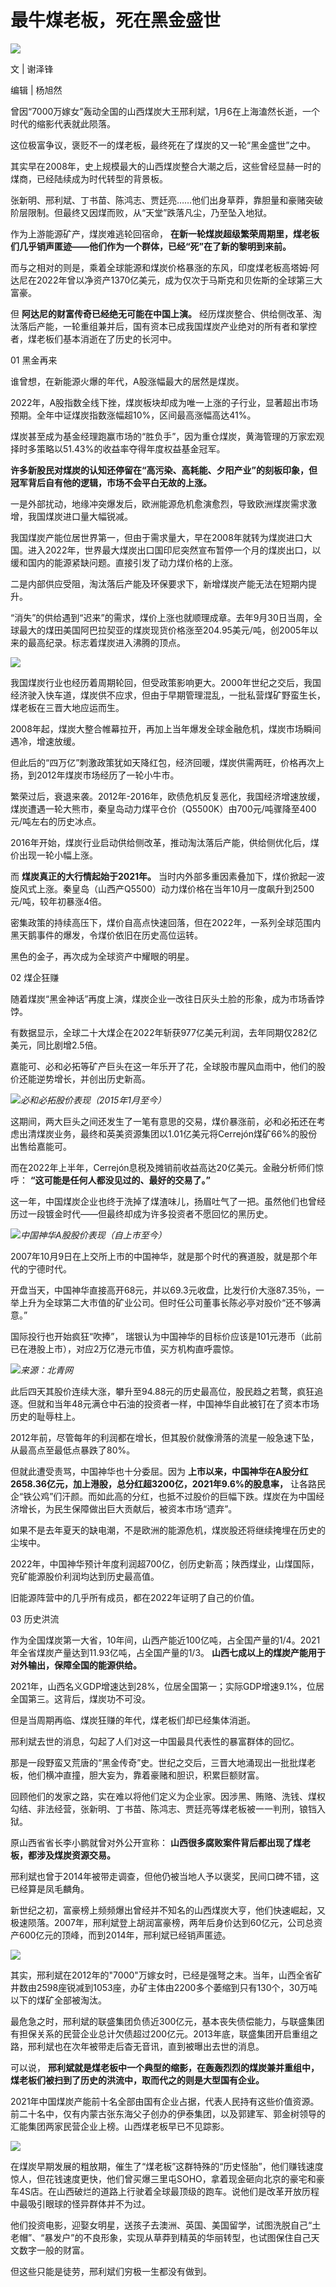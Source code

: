 # 最牛煤老板，死在黑金盛世

![](https://inews.gtimg.com/news_bt/OqskI01YkONH8CQryPOHKsI6f56a8iJxk6Rlf7NCMpxJkAA/1000)

文 | 谢泽锋

编辑 | 杨旭然

曾因“7000万嫁女”轰动全国的山西煤炭大王邢利斌，1月6在上海溘然长逝，一个时代的缩影代表就此陨落。

这位极富争议，褒贬不一的煤老板，最终死在了煤炭的又一轮“黑金盛世”之中。

其实早在2008年，史上规模最大的山西煤炭整合大潮之后，这些曾经显赫一时的煤商，已经陆续成为时代转型的背景板。

张新明、邢利斌、丁书苗、陈鸿志、贾廷亮……他们出身草莽，靠胆量和豪赌突破阶层限制。但最终又因煤而败，从“天堂”跌落凡尘，乃至坠入地狱。

作为上游能源矿产，煤炭难逃轮回宿命， **在新一轮煤炭超级繁荣周期里，煤老板们几乎销声匿迹——他们作为一个群体，已经“死”在了新的黎明到来前。**

而与之相对的则是，乘着全球能源和煤炭价格暴涨的东风，印度煤老板高塔姆·阿达尼在2022年曾以净资产1370亿美元，成为仅次于马斯克和贝佐斯的全球第三大富豪。

但 **阿达尼的财富传奇已经绝无可能在中国上演。**
经历煤炭整合、供给侧改革、淘汰落后产能，一轮重组兼并后，国有资本已成我国煤炭产业绝对的所有者和掌控者，煤老板们基本消逝在了历史的长河中。

01 黑金再来

谁曾想，在新能源火爆的年代，A股涨幅最大的居然是煤炭。

2022年，A股指数全线下挫，煤炭板块却成为唯一上涨的子行业，显著超出市场预期。全年中证煤炭指数涨幅超10%，区间最高涨幅高达41%。

煤炭甚至成为基金经理跑赢市场的“胜负手”，因为重仓煤炭，黄海管理的万家宏观择时多策略以51.43%的收益率夺得年度权益基金冠军。

**许多新股民对煤炭的认知还停留在“高污染、高耗能、夕阳产业”的刻板印象，但冠军背后自有他的逻辑，市场不会平白无故的上涨。**

一是外部扰动，地缘冲突爆发后，欧洲能源危机愈演愈烈，导致欧洲煤炭需求激增，我国煤炭进口量大幅锐减。

我国煤炭产能位居世界第一，但由于需求量大，早在2008年就转为煤炭进口大国。进入2022年，世界最大煤炭出口国印尼突然宣布暂停一个月的煤炭出口，以缓和国内的能源紧缺问题。直接引发了动力煤价格的上涨。

二是内部供应受阻，淘汰落后产能及环保要求下，新增煤炭产能无法在短期内提升。

“消失”的供给遇到“迟来”的需求，煤价上涨也就顺理成章。去年9月30日当周，全球最大的煤田美国阿巴拉契亚的煤炭现货价格涨至204.95美元/吨，创2005年以来的最高纪录。标志着煤炭进入沸腾的顶点。

![](https://inews.gtimg.com/news_bt/OwTkf6BofPubTJatOM1d8EAD8L4ycPi9-amKtIfbbTNj4AA/1000)

我国煤炭行业也经历着周期轮回，但受政策影响更大。2000年世纪之交后，我国经济驶入快车道，煤炭供不应求，但由于早期管理混乱，一批私营煤矿野蛮生长，煤老板在三晋大地应运而生。

2008年起，煤炭大整合帷幕拉开，再加上当年爆发全球金融危机，煤炭市场瞬间遇冷，增速放缓。

但此后的“四万亿”刺激政策犹如天降红包，经济回暖，煤炭供需两旺，价格再次上扬，到2012年煤炭市场经历了一轮小牛市。

繁荣过后，衰退来袭。2012年-2016年，欧债危机反复恶化，我国经济增速放缓，煤炭遭遇一轮大熊市，秦皇岛动力煤平仓价（Q5500K）由700元/吨骤降至400元/吨左右的历史冰点。

2016年开始，煤炭行业启动供给侧改革，推动淘汰落后产能，供给侧优化后，煤价出现一轮小幅上涨。

而 **煤炭真正的大行情起始于2021年。**
当时内外部多重因素叠加下，煤价掀起一波旋风式上涨。秦皇岛（山西产Q5500）动力煤价格在当年10月一度飙升到2500元/吨，较年初暴涨4倍。

密集政策的持续高压下，煤价自高点快速回落，但在2022年，一系列全球范围内黑天鹅事件的爆发，令煤价依旧在历史高位运转。

黑色的金子，再次成为全球资产中耀眼的明星。

02 煤企狂赚

随着煤炭“黑金神话”再度上演，煤炭企业一改往日灰头土脸的形象，成为市场香饽饽。

有数据显示，全球二十大煤企在2022年斩获977亿美元利润，去年同期仅282亿美元，同比剧增2.5倍。

嘉能可、必和必拓等矿产巨头在这一年乐开了花，全球股市腥风血雨中，他们的股价还能逆势增长，并创出历史新高。

![](https://inews.gtimg.com/news_bt/O0tBXcIokRvhLSyeU18hIHKydxInbUX3tvQNTiBENRql4AA/1000)_必和必拓股价表现（2015年1月至今）_

这期间，两大巨头之间还发生了一笔有意思的交易，煤价暴涨前，必和必拓还在考虑出清煤炭业务，最终和英美资源集团以1.01亿美元将Cerrejón煤矿66%的股份出售给嘉能可。

而在2022年上半年，Cerrejón息税及摊销前收益高达20亿美元。金融分析师们惊呼： **“这可能是任何人都没见过的、最好的交易了。”**

这一年，中国煤炭企业也终于洗掉了煤渣味儿，扬眉吐气了一把。虽然他们也曾经历过一段镀金时代——但最终却成为许多投资者不愿回忆的黑历史。

![](https://inews.gtimg.com/news_bt/OxtSUO32bBXGOba2HPSmMIdihwXS9QF4OiCJsWSuqHa5MAA/1000)_中国神华A股股价表现（自上市至今）_

2007年10月9日在上交所上市的中国神华，就是那个时代的赛道股，就是那个年代的宁德时代。

开盘当天，中国神华直接高开68元，并以69.3元收盘，比发行价大涨87.35％，一举上升为全球第二大市值的矿业公司。但时任公司董事长陈必亭对股价“还不够满意。”

国际投行也开始疯狂“吹捧”， 瑞银认为中国神华的目标价应该是101元港币（此前已在港股上市），对应2万亿港元市值，买方机构直呼震惊。

![](https://inews.gtimg.com/news_bt/O5H6XthPA2xtLvXZmqh92SNcXf8OaqERc_iwy02tDCz94AA/1000)_来源：北青网_

此后四天其股价连续大涨，攀升至94.88元的历史最高位，股民趋之若鹜，疯狂追逐。但就和当年48元满仓中石油的投资者一样，中国神华自此被钉在了资本市场历史的耻辱柱上。

2012年前，尽管每年的利润都在增长，但其股价就像滑落的流星一般急速下坠，从最高点至最低点暴跌了80%。

但就此遭受责骂，中国神华也十分委屈。因为 **上市以来，中国神华在A股分红2658.36亿元，加上港股，总分红超3200亿，2021年9.6%的股息率，**
让各路民企“铁公鸡”们汗颜。而如此高的分红，也抵不过股价的巨幅下跌。煤炭在为中国经济增长，为民生保障做出巨大贡献后，被资本市场“遗弃”。

如果不是去年夏天的缺电潮，不是欧洲的能源危机，煤炭股还将继续掩埋在历史的尘埃中。

2022年，中国神华预计年度利润超700亿，创历史新高；陕西煤业，山煤国际，兖矿能源股价利润均达到历史最高值。

旧能源阵营中的几乎所有成员，都在2022年证明了自己的价值。

03 历史洪流

作为全国煤炭第一大省，10年间，山西产能近100亿吨，占全国产量的1/4。2021年全省煤炭产量达到11.93亿吨，占全国产量的1/3。
**山西七成以上的煤炭产能用于对外输出，保障全国的能源供给。**

2021年，山西名义GDP增速达到28%，位居全国第一；实际GDP增速9.1%，位居全国第三。这背后，煤炭功不可没。

但是当周期再临、煤炭狂赚的年代，煤老板们却已经集体消逝。

邢利斌去世的消息，勾起了人们对这一中国最具代表性的暴富群体的回忆。

那是一段野蛮又荒唐的“黑金传奇”史。世纪之交后，三晋大地涌现出一批批煤老板，他们横冲直撞，胆大妄为，靠着豪赌和胆识，积累巨额财富。

回顾他们的发家之路，实在难以将他们定义为企业家。因涉黑、贿赂、洗钱、煤权勾结、非法经营，张新明、丁书苗、陈鸿志、贾廷亮等煤老板被一一判刑，锒铛入狱。

原山西省省长李小鹏就曾对外公开宣称： **山西很多腐败案件背后都出现了煤老板，都涉及煤炭资源交易。**

邢利斌也曾于2014年被带走调查，但他仍被当地人予以褒奖，民间口碑不错，这已经算是凤毛麟角。

新世纪之初，富豪榜上频频爆出曾经并不知名的山西煤炭大亨，他们快速崛起，又极速陨落。2007年，邢利斌登上胡润富豪榜，两年后身价达到60亿元，公司总资产600亿元的顶峰，而到2014年，邢利斌已经销声匿迹。

![](https://inews.gtimg.com/news_bt/O-ng6Hsx4VafUxTWikRa-d2QK_BmfEtFPtGjF7N6ReALcAA/1000)

其实，邢利斌在2012年的"7000"万嫁女时，已经是强弩之末。当年，山西全省矿井数由2598座锐减到1053座，办矿主体由2200多个萎缩到只有130个，30万吨以下的煤矿全部被淘汰。

最危急之时，邢利斌的联盛集团负债近300亿元，基本丧失债偿能力，与联盛集团有担保关系的民营企业总计欠债超过200亿元。2013年底，联盛集团开启重组之路，邢利斌也在次年被带走后杳无音讯，直到被曝出去世的消息。

可以说， **邢利斌就是煤老板中一个典型的缩影，在轰轰烈烈的煤炭兼并重组中，煤老板们被扫到了历史的洪流中，取而代之的则是大型国有企业。**

2021年中国煤炭产能前十名全部由国有企业占据，代表人民持有这些价值资源。前二十名中，仅有内蒙古张东海父子创办的伊泰集团，以及郭建军、郭金树领导的汇能集团两家民营企业上榜。山西煤老板早已不见踪影。

![](https://inews.gtimg.com/news_bt/O2FVUQq4N_eVaqUuEPFlN1WggN87w38cpw4JvjebByQ_QAA/1000)

在煤炭早期发展的粗放期，催生了“煤老板”这群特殊的“历史怪胎”，他们赚钱速度惊人，但花钱速度更快，他们曾买爆三里屯SOHO，拿着现金砸向北京的豪宅和豪车4S店。在山西破烂的道路上行驶着全球最顶级的跑车。说他们是改革开放历程中最吸引眼球的怪异群体并不为过。

他们投资电影，迎娶女明星，送孩子去澳洲、英国、美国留学，试图洗脱自己“土老帽”、“暴发户”的不良形象，实现从草莽到精英的华丽转型，也试图保住自己天文数字一般的财富。

但这些只能是徒劳，邢利斌们穷极一生都没有做到。

